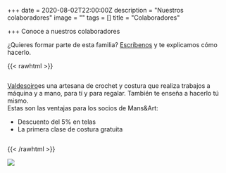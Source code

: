 +++
date = 2020-08-02T22:00:00Z
description = "Nuestros colaboradores"
image = ""
tags = []
title = "Colaboradores"

+++
Conoce a nuestros colaboradores

¿Quieres formar parte de esta familia? [Escríbenos](https://mansiart.js.org/socios/ "Contacto") y te explicamos cómo hacerlo.

{{< rawhtml >}}

<!----------------Para logo grande. izquierda imagen, derecha texto Scrapealo--------------------->

<div class="row">

<div class="6u 12u$(small)">

<span><img src="/uploads/valdesoiro2-2020-10-16.jpg" alt="" /></span>

</div>

<div class="6u$ 12u$(small)">

<a href="https://valdesoiro.es/">Valdesoiro</a>es una artesana de crochet y costura que realiza trabajos a máquina y a mano, para tí y para regalar. También te enseña a hacerlo tú mismo. <br/>Estas son las ventajas para los socios de Mans&Art:

<ul>

<li>Descuento del 5% en telas</li>

<li>La primera clase de costura gratuita</li>

</ul>

</div>

</div>

<!-----------------------------------FIN logo grande------------------------------------------->

<div class="box alt">

<div class="row 50% uniform">

<div class="4u"><span class="image fit"><img src="/uploads/pic08-2020-08-03.jpg" alt="" /></span></div>

<div class="4u"><span class="image fit"><img src="/uploads/pic08-2020-08-03.jpg" alt="" /></span></div>

<div class="4u$"><span class="image fit"><img src="/uploads/pic08-2020-08-03.jpg" alt="" /></span></div>

<!-- Break -->

<div class="4u"><span class="image fit"><img src="/uploads/pic08-2020-08-03.jpg" alt="" /></span></div>

<div class="4u"><span class="image fit"><img src="/uploads/pic08-2020-08-03.jpg" alt="" /></span></div>

<div class="4u$"><span class="image fit"><img src="/uploads/pic08-2020-08-03.jpg" alt="" /></span></div>

<!-- Break -->

<div class="4u"><span class="image fit"><img src="/uploads/pic08-2020-08-03.jpg" alt="" /></span></div>

<div class="4u"><span class="image fit"><img src="/uploads/pic08-2020-08-03.jpg" alt="" /></span></div>

<div class="4u$"><span class="image fit"><img src="/uploads/pic08-2020-08-03.jpg" alt="" /></span></div>

</div>

</div>

{{< /rawhtml >}}

![](/uploads/pic08-2020-08-03.jpg)